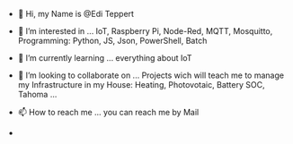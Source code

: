 - 👋 Hi, my Name is @Edi Teppert
- 👀 I’m interested in ... IoT, Raspberry Pi, Node-Red, MQTT, Mosquitto, Programming: Python, JS, Json, PowerShell, Batch
- 🌱 I’m currently learning ... everything about IoT
- 💞️ I’m looking to collaborate on ... Projects wich will teach me to manage my Infrastructure in my House: Heating, Photovotaic, Battery SOC, Tahoma ...
- 📫 How to reach me ... you can reach me by Mail

- 

<!---
EdiTep/EdiTep is a ✨ special ✨ repository because its `README.md` (this file) appears on your GitHub profile.
You can click the Preview link to take a look at your changes.
--->
